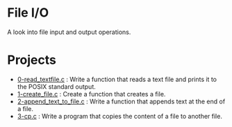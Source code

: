 # File I/O
A look into file input and output operations.

# Projects
* [0-read_textfile.c](./0-read_textfile.c) : Write a function that reads a text file and prints it to the POSIX standard output.
* [1-create_file.c](./1-create_file.c) : Create a function that creates a file.
* [2-append_text_to_file.c](./2-append_text_to_file.c) : Write a function that appends text at the end of a file.
* [3-cp.c](./3-cp.c) : Write a program that copies the content of a file to another file.